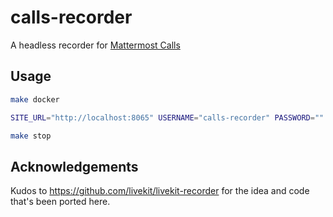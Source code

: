 # calls-recorder

A headless recorder for [Mattermost Calls](https://github.com/mattermost/mattermost-plugin-calls)

## Usage

```sh
make docker
```

```sh
SITE_URL="http://localhost:8065" USERNAME="calls-recorder" PASSWORD="" TEAM_NAME="calls" CHANNEL_ID="he1kbdi6kjb3fpte7og9z1zsyo" make run
```

```sh
make stop
```

## Acknowledgements

Kudos to https://github.com/livekit/livekit-recorder for the idea and code that's been ported here.
